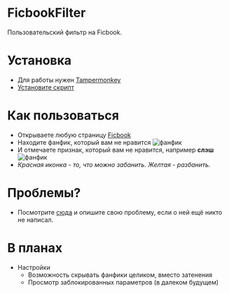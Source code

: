 # FicbookFilter
Пользовательский фильтр на Ficbook.

# Установка
 * Для работы нужен [Tampermonkey](https://tampermonkey.net/)
 * [Установите скрипт](../../raw/master/ficbook-filter.user.js)
 
# Как пользоваться

 * Открываете любую страницу [Ficbook](https://ficbook.net/)
 * Находите фанфик, который вам не нравится ![фанфик](../../raw/master/docs/select_fanfic.png)
 * И отмечаете признак, который вам не нравится, например **слэш** ![фанфик](../../raw/master/docs/select_fanfic_banned.png)
 * _Красная иконка - то, что можно забанить. Желтая - разбанить._
 
# Проблемы?
 * Посмотрите [сюда](../../issues) и опишите свою проблему, если о ней ещё никто не написал.
 
# В планах
* Настройки
  * Возможность скрывать фанфики целиком, вместо затенения
  * Просмотр заблокированных параметров (в далеком будущем)
